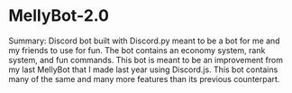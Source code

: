 # MellyBot-2.0

Summary:
Discord bot built with Discord.py meant to be a bot for me and my friends to use for fun. The bot contains an economy system, rank system, and fun commands. This bot is meant to be an improvement from my last MellyBot that I made last year using Discord.js. This bot contains many of the same and many more features than its previous counterpart.
